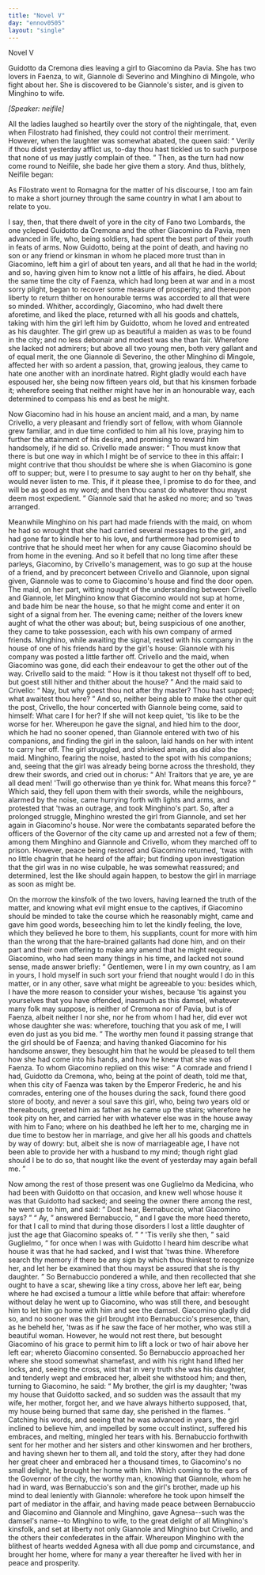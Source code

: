 ```yaml
---
title: "Novel V"
day: "ennov0505"
layout: "single"
---
```

<html>
 <head>
 </head>
 <body>
  <div id="nov0505" type="novella" who="neifile">
   <head>
    Novel V
   </head>
   <argument>
    <p>
     <milestone id="p05050001"/>
     <!--(i)-->
     Guidotto da Cremona dies leaving a girl to Giacomino da
 Pavia. She has two lovers in Faenza, to wit, Giannole
 di Severino and Minghino di Mingole, who fight
 about her. She is discovered to be Giannole's sister,
 and is given to Minghino to wife.
     <!--(/i)-->
    </p>
   </argument>
   <p>
    <i>
     [Speaker: neifile]
    </i>
   </p>
   <div3 type="commentary" who="author">
    <p>
     <milestone id="p05050002"/>
     <!--(sc)-->
     All
     <!--(/sc)-->
     the ladies laughed so heartily over the story of the
 nightingale, that, even when Filostrato had finished, they could not control
 their merriment. However, when the laughter was somewhat
 abated, the queen said:
     <q direct="unspecified">
      Verily if thou didst yesterday afflict us,
 to-day thou hast tickled us to such purpose that none of us may
 justly complain of thee.
     </q>
     Then, as the turn had now come round
 to Neifile, she bade her give them a story. And thus, blithely,
 Neifile began:
    </p>
   </div3>
   <div3 type="commentary" who="neifile">
    <p>
     <milestone id="p05050003"/>
     As Filostrato went to Romagna for the matter of
 his discourse, I too am fain to make a short journey through the
 same country in what I am about to relate to you.
    </p>
   </div3>
   <p>
    <milestone id="p05050004"/>
    I say, then, that there dwelt of yore in the city of Fano two
 Lombards, the one ycleped Guidotto da Cremona and the other
 Giacomino da Pavia, men advanced in life, who, being soldiers, had
 spent the best part of their youth in feats of arms.
    <milestone id="p05050005"/>
    Now Guidotto,
 being at the point of death, and having no son or any friend or kinsman
 in whom he placed more trust than in Giacomino, left him a
 girl of about ten years, and all that he had in the world; and so,
 having given him to know not a little of his affairs, he died.
    <milestone id="p05050006"/>
    About
 the same time the city of Faenza, which had long been at war and
 in a most sorry plight, began to recover some measure of prosperity;
 and thereupon liberty to return thither on honourable terms was
 accorded to all that were so minded. Whither, accordingly, Giacomino,
 who had dwelt there aforetime, and liked the place, returned
    <pb n="31"/>
    with all his goods and chattels, taking with him the girl left him by
 Guidotto, whom he loved and entreated as his daughter.
    <milestone id="p05050007"/>
    The girl
 grew up as beautiful a maiden as was to be found in the city; and
 no less debonair and modest was she than fair. Wherefore she
 lacked not admirers; but above all two young men, both very gallant
 and of equal merit, the one Giannole di Severino, the other Minghino
 di Mingole, affected her with so ardent a passion, that, growing
 jealous, they came to hate one another with an inordinate hatred.
    <milestone id="p05050008"/>
    Right gladly would each have espoused her, she being now fifteen
 years old, but that his kinsmen forbade it; wherefore seeing that
 neither might have her in an honourable way, each determined to
 compass his end as best he might.
   </p>
   <p>
    <milestone id="p05050009"/>
    Now Giacomino had in his house an ancient maid, and a man, by
 name Crivello, a very pleasant and friendly sort of fellow, with whom
 Giannole grew familiar, and in due time confided to him all his love,
 praying him to further the attainment of his desire, and promising to
 reward him handsomely, if he did so.
    <milestone id="p05050010"/>
    Crivello made answer:
    <q direct="unspecified">
     Thou
 must know that there is but one way in which I might be of service
 to thee in this affair: I might contrive that thou shouldst be where
 she is when Giacomino is gone off to supper; but, were I to presume
 to say aught to her on thy behalf, she would never listen to me.
 This, if it please thee, I promise to do for thee, and will be as good
 as my word; and then thou canst do whatever thou mayst deem
 most expedient.
    </q>
    <milestone id="p05050011"/>
    Giannole said that he asked no more; and so 'twas
 arranged.
   </p>
   <p>
    <milestone id="p05050012"/>
    Meanwhile Minghino on his part had made friends with the
 maid, on whom he had so wrought that she had carried several
 messages to the girl, and had gone far to kindle her to his love, and
 furthermore had promised to contrive that he should meet her when
 for any cause Giacomino should be from home in the evening.
    <milestone id="p05050013"/>
    And
 so it befell that no long time after these parleys, Giacomino, by
 Crivello's management, was to go sup at the house of a friend, and
 by preconcert between Crivello and Giannole, upon signal given,
 Giannole was to come to Giacomino's house and find the door open.
    <milestone id="p05050014"/>
    The maid, on her part, witting nought of the understanding between
 Crivello and Giannole, let Minghino know that Giacomino would not
 sup at home, and bade him be near the house, so that he might come
 and enter it on sight of a signal from her.
    <milestone id="p05050015"/>
    The evening came; neither
    <pb n="32"/>
    of the lovers knew aught of what the other was about; but, being
 suspicious of one another, they came to take possession, each with
 his own company of armed friends. Minghino, while awaiting the
 signal, rested with his company in the house of one of his friends
 hard by the girl's house: Giannole with his company was posted a
 little farther off.
    <milestone id="p05050016"/>
    Crivello and the maid, when Giacomino was gone,
 did each their endeavour to get the other out of the way. Crivello
 said to the maid:
    <q direct="unspecified">
     How is it thou takest not thyself off to bed,
 but goest still hither and thither about the house?
    </q>
    <milestone id="p05050017"/>
    And the maid
 said to Crivello:
    <q direct="unspecified">
     Nay, but why goest thou not after thy master?
 Thou hast supped; what awaitest thou here?
    </q>
    <milestone id="p05050018"/>
    And so, neither
      being able to make the other quit the post,
    <milestone id="p05050019"/>
    Crivello, the hour
 concerted with Giannole being come, said to himself: What care
 I for her? If she will not keep quiet, 'tis like to be the worse for
 her. Whereupon he gave the signal, and hied him to the door,
 which he had no sooner opened, than Giannole entered with two of
 his companions, and finding the girl in the saloon, laid hands on her
 with intent to carry her off.
    <milestone id="p05050020"/>
    The girl struggled, and shrieked amain,
 as did also the maid. Minghino, fearing the noise, hasted to the
 spot with his companions; and, seeing that the girl was already being
 borne across the threshold, they drew their swords, and cried out in
 chorus:
    <q direct="unspecified">
     Ah! Traitors that ye are, ye are all dead men! 'Twill
 go otherwise than ye think for. What means this force?
    </q>
    Which
 said, they fell upon them with their swords,
    <milestone id="p05050021"/>
    while the neighbours,
 alarmed by the noise, came hurrying forth with lights and arms, and
 protested that 'twas an outrage, and took Minghino's part. So, after
 a prolonged struggle, Minghino wrested the girl from Giannole, and
 set her again in Giacomino's house. Nor were the combatants
 separated before the officers of the Governor of the city came up
 and arrested not a few of them; among them Minghino and Giannole
 and Crivello, whom they marched off to prison.
    <milestone id="p05050022"/>
    However,
 peace being restored and Giacomino returned, 'twas with no little
 chagrin that he heard of the affair; but finding upon investigation
 that the girl was in no wise culpable, he was somewhat reassured;
 and determined, lest the like should again happen, to bestow the girl
 in marriage as soon as might be.
   </p>
   <p>
    <milestone id="p05050023"/>
    On the morrow the kinsfolk of the two lovers, having learned
 the truth of the matter, and knowing what evil might ensue to the
    <pb n="33"/>
    captives, if Giacomino should be minded to take the course which
 he reasonably might, came and gave him good words, beseeching him
 to let the kindly feeling, the love, which they believed he bore
 to them, his suppliants, count for more with him than the wrong
 that the hare-brained gallants had done him, and on their part and
 their own offering to make any amend that he might require.
    <milestone id="p05050024"/>
    Giacomino, who had seen many things in his time, and lacked not
 sound sense, made answer briefly:
    <q direct="unspecified">
     Gentlemen, were I in my own
 country, as I am in yours, I hold myself in such sort your friend
 that nought would I do in this matter, or in any other, save what
 might be agreeable to you:
     <milestone id="p05050025"/>
     besides which, I have the more reason
 to consider your wishes, because 'tis against you yourselves that you
 have offended, inasmuch as this damsel, whatever many folk may
 suppose, is neither of Cremona nor of Pavia, but is of Faenza, albeit
 neither I nor she, nor he from whom I had her, did ever wot whose
 daughter she was: wherefore, touching that you ask of me, I will
 even do just as you bid me.
    </q>
    <milestone id="p05050026"/>
    The worthy men found it passing
 strange that the girl should be of Faenza; and having thanked Giacomino
 for his handsome answer, they besought him that he would be
 pleased to tell them how she had come into his hands, and how he
 knew that she was of Faenza.
    <milestone id="p05050027"/>
    To whom Giacomino replied on
 this wise:
    <q direct="unspecified">
     A comrade and friend I had, Guidotto da Cremona,
 who, being at the point of death, told me that, when this city of
 Faenza was taken by the Emperor Frederic, he and his comrades,
 entering one of the houses during the sack, found there good store of
 booty, and never a soul save this girl,
     <milestone id="p05050028"/>
     who, being two years old or
 thereabouts, greeted him as father as he came up the stairs; wherefore
 he took pity on her, and carried her with whatever else was in the
 house away with him to Fano; where on his deathbed he left her to
 me, charging me in due time to bestow her in marriage, and give her
 all his goods and chattels by way of dowry:
     <milestone id="p05050029"/>
     but, albeit she is now
 of marriageable age, I have not been able to provide her with a
 husband to my mind; though right glad should I be to do so, that
 nought like the event of yesterday may again befall me.
    </q>
   </p>
   <p>
    <milestone id="p05050030"/>
    Now among the rest of those present was one Guglielmo da
 Medicina, who had been with Guidotto on that occasion, and knew
 well whose house it was that Guidotto had sacked; and seeing the
 owner there among the rest, he went up to him, and said:
    <q direct="unspecified">
     Dost
     <pb n="34"/>
     hear, Bernabuccio, what Giacomino says?
    </q>
    <milestone id="p05050031"/>
    <q direct="unspecified">
     Ay,
    </q>
    answered
 Bernabuccio,
    <q direct="unspecified">
     and I gave the more heed thereto, for that I call to mind
 that during those disorders I lost a little daughter of just the age that
 Giacomino speaks of.
    </q>
    <milestone id="p05050032"/>
    <q direct="unspecified">
     'Tis verily she then,
    </q>
    said Guglielmo,
    <q direct="unspecified">
     for once when I was with Guidotto I heard him describe what house
 it was that he had sacked, and I wist that 'twas thine. Wherefore
 search thy memory if there be any sign by which thou thinkest to
 recognize her, and let her be examined that thou mayst be assured that
 she is thy daughter.
    </q>
    <milestone id="p05050033"/>
    So Bernabuccio pondered a while, and then
 recollected that she ought to have a scar, shewing like a tiny cross,
 above her left ear, being where he had excised a tumour a little while
 before that affair: wherefore without delay he went up to Giacomino,
 who was still there, and besought him to let him go home with
 him and see the damsel.
    <milestone id="p05050034"/>
    Giacomino gladly did so, and no sooner was
 the girl brought into Bernabuccio's presence, than, as he beheld her,
 'twas as if he saw the face of her mother, who was still a beautiful
 woman. However, he would not rest there, but besought Giacomino
 of his grace to permit him to lift a lock or two of hair above her left
 ear; whereto Giacomino consented.
    <milestone id="p05050035"/>
    So Bernabuccio approached
 her where she stood somewhat shamefast, and with his right hand
 lifted her locks, and, seeing the cross, wist that in very truth she was
 his daughter, and tenderly wept and embraced her, albeit she withstood
 him;
    <milestone id="p05050036"/>
    and then, turning to Giacomino, he said:
    <q direct="unspecified">
     My
 brother, the girl is my daughter; 'twas my house that Guidotto
 sacked, and so sudden was the assault that my wife, her mother,
 forgot her, and we have always hitherto supposed, that, my house
 being burned that same day, she perished in the flames.
    </q>
    <milestone id="p05050037"/>
    Catching
 his words, and seeing that he was advanced in years, the girl inclined
 to believe him, and impelled by some occult instinct, suffered his
 embraces, and melting, mingled her tears with his.
    <milestone id="p05050038"/>
    Bernabuccio
 forthwith sent for her mother and her sisters and other kinswomen
 and her brothers, and having shewn her to them all, and told the
 story, after they had done her great cheer and embraced her a
 thousand times, to Giacomino's no small delight, he brought her
 home with him.
    <milestone id="p05050039"/>
    Which coming to the ears of the Governor of the
 city, the worthy man, knowing that Giannole, whom he had in
 ward, was Bernabuccio's son and the girl's brother, made up his
 mind to deal leniently with Giannole: wherefore he took upon
    <pb n="35"/>
    himself the part of mediator in the affair, and having made peace
 between Bernabuccio and Giacomino and Giannole and Minghino,
 gave Agnesa--such was the damsel's name--to Minghino to wife, to
 the great delight of all Minghino's kinsfolk, and set at liberty not
 only Giannole and Minghino but Crivello, and the others their
 confederates in the affair.
    <milestone id="p05050040"/>
    Whereupon Minghino with the blithest
 of hearts wedded Agnesa with all due pomp and circumstance, and
 brought her home, where for many a year thereafter he lived with
 her in peace and prosperity.
   </p>
  </div>
 </body>
</html>
